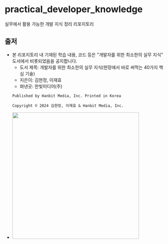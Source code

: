# practical_developer_knowledge
실무에서 활용 가능한 개발 지식 정리 리포지토리

## 출저
- 본 리포지토리 내 기재된 학습 내용, 코드 등은 "개발자를 위한 최소한의 실무 지식" 도서에서 비롯되었음을 공지합니다.
  - 도서 제목: 개발자를 위한 최소한의 실무 지식(현장에서 바로 써먹는 40가지 핵심 기술)
  - 지은이: 김현정, 이재효
  - 펴낸곳: 한빛미디어(주)
  ```text
  Published by Hanbit Media, Inc. Printed in Korea

  Copyright © 2024 김현정, 이재효 & Hanbit Media, Inc.
  ```
- <img width="400" alt="" src="https://github.com/FutureMaker0/practical_developer_knowledge/assets/120623320/bd4ecee2-35c1-4cce-a6f6-dfba00732bb4">

